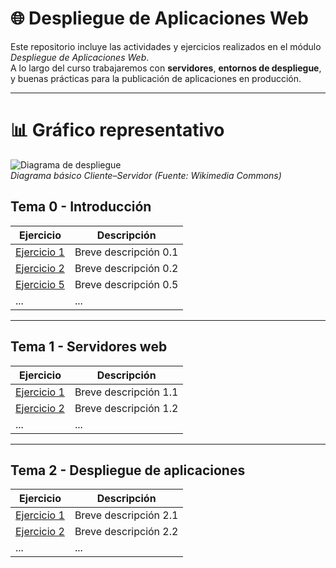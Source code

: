 # 🌐 Despliegue de Aplicaciones Web

Este repositorio incluye las actividades y ejercicios realizados en el módulo *Despliegue de Aplicaciones Web*.  
A lo largo del curso trabajaremos con **servidores**, **entornos de despliegue**, y buenas prácticas para la publicación de aplicaciones en producción.  

---

# 📊 Gráfico representativo

![Diagrama de despliegue](https://upload.wikimedia.org/wikipedia/commons/thumb/d/d4/Client-server-model.svg/500px-Client-server-model.svg.png)  
*Diagrama básico Cliente–Servidor (Fuente: Wikimedia Commons)*


## Tema 0 - Introducción

| Ejercicio | Descripción |
|-----------|-------------|
| [Ejercicio 1](./Tema0/Ejercicio1) | Breve descripción 0.1 |
| [Ejercicio 2](./Tema0/Ejercicio2) | Breve descripción 0.2 |
| [Ejercicio 5](./Tema0/Ejercicio5) | Breve descripción 0.5 |
| ...       | ...         |

---

## Tema 1 - Servidores web

| Ejercicio | Descripción |
|-----------|-------------|
| [Ejercicio 1](./Tema1/Ejercicio1) | Breve descripción 1.1 |
| [Ejercicio 2](./Tema1/Ejercicio2) | Breve descripción 1.2 |
| ...       | ...         |

---

## Tema 2 - Despliegue de aplicaciones

| Ejercicio | Descripción |
|-----------|-------------|
| [Ejercicio 1](./Tema2/Ejercicio1) | Breve descripción 2.1 |
| [Ejercicio 2](./Tema2/Ejercicio2) | Breve descripción 2.2 |
| ...       | ...         |
